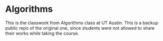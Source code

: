 # Algorithms
This is the classwork from Algorithms class at UT Austin. This is a backup public repo of the original one, since students were not allowed to share their works while taking the course.

